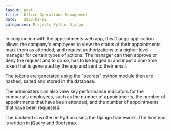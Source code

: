 ```yaml
---
layout: post
title:  Office Operations Management
date:   2022-01-01
categories: Projects Python Django
---
```


In conjunction with the appointments web app, this Django application allows the company's employees to view the status of their appointments, mark them as attended, and request authorizations to a higher-level manager for certain types of actions. The manager can then approve or deny the request and to do so, has to be logged in and input a one-time token that is generated by the app and sent to their email.

The tokens are generated using the "secrets" python module then are hashed, salted and stored in the database.

The administers can also view key performance indicators for the company's employees, such as the number of appointments, the number of appointments that have been attended, and the number of appointments that have been requested.

The backend is written in Python using the Django framework. The frontend is written in jQuery and Bootstrap.
